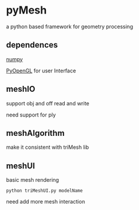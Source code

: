 # pyMesh
a python based framework for geometry processing

## dependences
[numpy](http://www.numpy.org/)

[PyOpenGL](http://pyopengl.sourceforge.net/) for user Interface

## meshIO
support obj and off read and write

need support for ply

## meshAlgorithm

make it consistent with triMesh lib

## meshUI
basic mesh rendering

```
python triMeshUI.py modelName
```

need add more mesh interaction
